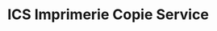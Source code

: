 ---
title: "ICS Imprimerie Copie Service"
url: /versailles/ics-imprimerie-copie-service/
shop: copyshop
---